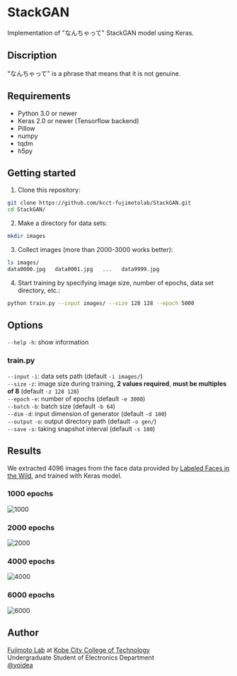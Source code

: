 # StackGAN

Implementation of "なんちゃって" StackGAN model using Keras.

## Discription

"なんちゃって" is a phrase that means that it is not genuine.

## Requirements

- Python 3.0 or newer
- Keras 2.0 or newer (Tensorflow backend)
- Pillow
- numpy
- tqdm
- h5py

## Getting started

1. Clone this repository:
```sh
git clone https://github.com/kcct-fujimotolab/StackGAN.git
cd StackGAN/
```

2. Make a directory for data sets:
```sh
mkdir images
```

3. Collect images (more than 2000-3000 works better):
```sh
ls images/
data0000.jpg   data0001.jpg   ...   data9999.jpg
```

4. Start training by specifying image size, number of epochs, data set directory, etc.:
```sh
python train.py --input images/ --size 128 128 --epoch 5000
```

## Options

`--help` `-h`: show information

### train.py

`--input` `-i`: data sets path (default `-i images/`)  
`--size` `-z`: image size during training, **2 values required**, **must be multiples of 8** (default `-z 128 128`)  
`--epoch` `-e`: number of epochs (default `-e 3000`)  
`--batch` `-b`: batch size (default `-b 64`)  
`--dim` `-d`: input dimension of generator (default `-d 100`)  
`--output` `-o`: output directory path (default `-o gen/`)  
`--save` `-s`: taking snapshot interval (default `-s 100`)

## Results

We extracted 4096 images from the face data provided by [Labeled Faces in the Wild](http://vis-www.cs.umass.edu/lfw/), and trained with Keras model.

### 1000 epochs
![1000](https://i.imgur.com/LlPjdKG.jpg)

### 2000 epochs
![2000](https://i.imgur.com/bI7mQF2.jpg)

### 4000 epochs
![4000](https://i.imgur.com/MrqoC6a.jpg)

### 6000 epochs
![6000](https://i.imgur.com/R8XHxl5.jpg)

## Author

[Fujimoto Lab](http://www.kobe-kosen.ac.jp/~fujimoto/) at [Kobe City College of Technology](http://www.kobe-kosen.ac.jp)  
Undergraduate Student of Electronics Department  
[@yoidea](https://twitter.com/yoidea)
